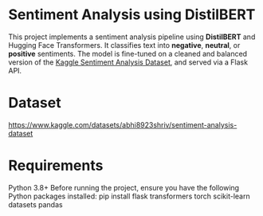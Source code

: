 #  Sentiment Analysis using DistilBERT
This project implements a sentiment analysis pipeline using **DistilBERT** and Hugging Face Transformers. It classifies text into **negative**, **neutral**, or **positive** sentiments. The model is fine-tuned on a cleaned and balanced version of the [Kaggle Sentiment Analysis Dataset](https://www.kaggle.com/datasets/abhi8923shriv/sentiment-analysis-dataset), and served via a Flask API.

# Dataset
https://www.kaggle.com/datasets/abhi8923shriv/sentiment-analysis-dataset

# Requirements
Python 3.8+
Before running the project, ensure you have the following Python packages installed:
pip install flask transformers torch scikit-learn datasets pandas




